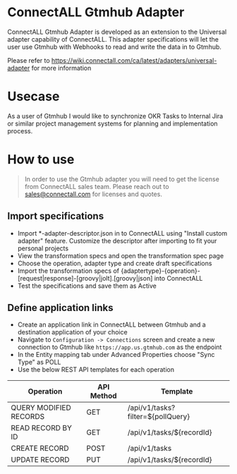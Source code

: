 # ConnectALL Gtmhub Adapter

ConnectALL Gtmhub Adapter is developed as an extension to the Universal adapter capability of ConnectALL. This adapter specifications will let the user use Gtmhub with Webhooks to read and write the data in to Gtmhub.

Please refer to https://wiki.connectall.com/ca/latest/adapters/universal-adapter for more information

# Usecase

As a user of Gtmhub I would like to synchronize OKR Tasks to Internal Jira or similar project management systems for planning and implementation process.

# How to use

> In order to use the Gtmhub adapter you will need to get the license from ConnectALL sales team. Please reach out to sales@connectall.com for licenses and quotes.

## Import specifications
* Import *-adapter-descriptor.json in to ConnectALL using "Install custom adapter" feature. Customize the descriptor after importing to fit your personal projects
* View the transformation specs and open the transformation spec page
* Choose the operation, adapter type and create draft specifications
* Import the transformation specs of {adaptertype}-{operation}-[request|response]-[groovy|jolt].[groovy|json] into ConnectALL
* Test the specifications and save them as Active

## Define application links
* Create an application link in ConnectALL between Gtmhub and a destination application of your choice
* Navigate to `Configuration -> Connections` screen and create a new connection to Gtmhub like `https://app.us.gtmhub.com` as the endpoint
* In the Entity mapping tab under Advanced Properties choose "Sync Type" as POLL
* Use the below REST API templates for each operation

|Operation|API Method|Template|
|--- | --- | ---|
|QUERY MODIFIED RECORDS|GET|/api/v1/tasks?filter=${pollQuery}|
|READ RECORD BY ID|GET|/api/v1/tasks/${recordId}|
|CREATE RECORD|POST|/api/v1/tasks|
|UPDATE RECORD|PUT|/api/v1/tasks/${recordId}|
